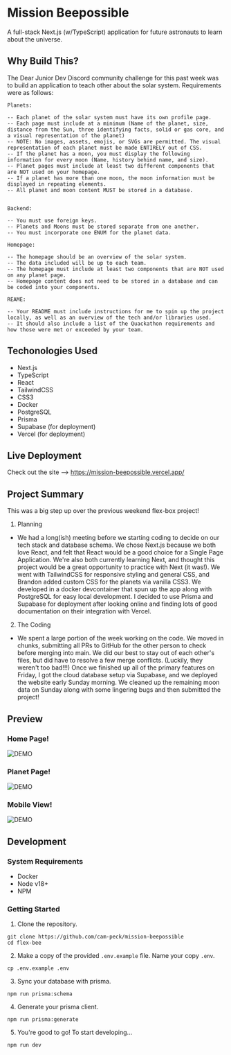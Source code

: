 # Mission Beepossible

A full-stack Next.js (w/TypeScript) application for future astronauts to learn about the universe.

## Why Build This?

The Dear Junior Dev Discord community challenge for this past week was to build an application to teach other about the solar system. Requirements were as follows:

```
Planets:

-- Each planet of the solar system must have its own profile page.
-- Each page must include at a minimum (Name of the planet, size, distance from the Sun, three identifying facts, solid or gas core, and a visual representation of the planet)
-- NOTE: No images, assets, emojis, or SVGs are permitted. The visual representation of each planet must be made ENTIRELY out of CSS.
-- If the planet has a moon, you must display the following information for every moon (Name, history behind name, and size).
-- Planet pages must include at least two different components that are NOT used on your homepage.
-- If a planet has more than one moon, the moon information must be displayed in repeating elements.
-- All planet and moon content MUST be stored in a database.


Backend:

-- You must use foreign keys.
-- Planets and Moons must be stored separate from one another.
-- You must incorporate one ENUM for the planet data.

Homepage:

-- The homepage should be an overview of the solar system.
-- The data included will be up to each team.
-- The homepage must include at least two components that are NOT used on any planet page.
-- Homepage content does not need to be stored in a database and can be coded into your components.

REAME:

-- Your README must include instructions for me to spin up the project locally, as well as an overview of the tech and/or libraries used.
-- It should also include a list of the Quackathon requirements and how those were met or exceeded by your team.
```

## Techonologies Used

- Next.js
- TypeScript
- React
- TailwindCSS
- CSS3
- Docker
- PostgreSQL
- Prisma
- Supabase (for deployment)
- Vercel (for deployment)

## Live Deployment

Check out the site --> https://mission-beepossible.vercel.app/

## Project Summary

This was a big step up over the previous weekend flex-box project!

1. Planning

- We had a long(ish) meeting before we starting coding to decide on our tech stack and database schema. We chose Next.js because we both love React, and felt that React would be a good choice for a Single Page Application. We're also both currently learning Next, and thought this project would be a great opportunity to practice with Next (it was!). We went with TailwindCSS for responsive styling and general CSS, and Brandon added custom CSS for the planets via vanilla CSS3. We developed in a docker devcontainer that spun up the app along with PostgreSQL for easy local development. I decided to use Prisma and Supabase for deployment after looking online and finding lots of good documentation on their integration with Vercel.

2. The Coding

- We spent a large portion of the week working on the code. We moved in chunks, submitting all PRs to GitHub for the other person to check before merging into main. We did our best to stay out of each other's files, but did have to resolve a few merge conflicts. (Luckily, they weren't too bad!!!) Once we finished up all of the primary features on Friday, I got the cloud database setup via Supabase, and we deployed the website early Sunday morning. We cleaned up the remaining moon data on Sunday along with some lingering bugs and then submitted the project!

## Preview

### Home Page!

![DEMO](public/readme-home.gif)

### Planet Page!

![DEMO](public/readme-planet-data.gif)

### Mobile View!

![DEMO](public/readme-responsive.gif)

## Development

### System Requirements

- Docker
- Node v18+
- NPM

### Getting Started

1. Clone the repository.

```
git clone https://github.com/cam-peck/mission-beepossible
cd flex-bee
```

2. Make a copy of the provided `.env.example` file. Name your copy `.env`.

```
cp .env.example .env
```

3. Sync your database with prisma.

```
npm run prisma:schema
```

4. Generate your prisma client.

```
npm run prisma:generate
```

5. You're good to go! To start developing...

```
npm run dev
```

